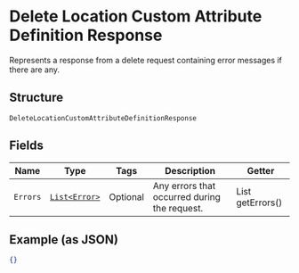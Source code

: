 
# Delete Location Custom Attribute Definition Response

Represents a response from a delete request containing error messages if there are any.

## Structure

`DeleteLocationCustomAttributeDefinitionResponse`

## Fields

| Name | Type | Tags | Description | Getter |
|  --- | --- | --- | --- | --- |
| `Errors` | [`List<Error>`](../../doc/models/error.md) | Optional | Any errors that occurred during the request. | List<Error> getErrors() |

## Example (as JSON)

```json
{}
```

